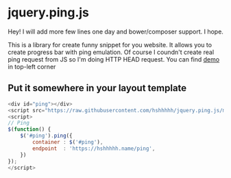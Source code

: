 # jquery.ping.js

Hey! I will add more few lines one day and bower/composer support. I hope.

This is a library for create funny snippet for you website. It allows you to create progress bar with ping emulation.
Of course I coundn't create real ping request from JS so I'm doing HTTP HEAD request. 
You can find [demo](https://hshhhhh.name/) in top-left corner

## Put it somewhere in your layout template

```javascript
<div id="ping"></div>
<script src="https://raw.githubusercontent.com/hshhhhh/jquery.ping.js/master/jquery.ping.js"></script>
<script>
// Ping
$(function() {
    $('#ping').ping({
        container : $('#ping'),
        endpoint  : 'https://hshhhhh.name/ping',
    })
});
</script>
```
